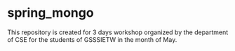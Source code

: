 # spring_mongo
This repository is created for 3 days workshop organized by the department of CSE for the students of GSSSIETW in the month of May. 
